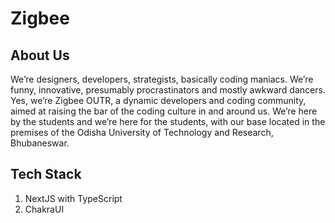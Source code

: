 # Zigbee

## About Us
We’re designers, developers, strategists, basically coding maniacs. We’re funny, innovative, presumably procrastinators and mostly awkward dancers. Yes, we’re Zigbee OUTR, a dynamic developers and coding community, aimed at raising the bar of the coding culture in and around us. We’re here by the students and we’re here for the students, with our base located in the premises of the Odisha University of Technology and Research, Bhubaneswar.

## Tech Stack
1. NextJS with TypeScript
2. ChakraUI
